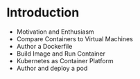 # Introduction

* Motivation and Enthusiasm
* Compare Containers to Virtual Machines
* Author a Dockerfile
* Build Image and Run Container
* Kubernetes as Container Platform
* Author and deploy a pod


